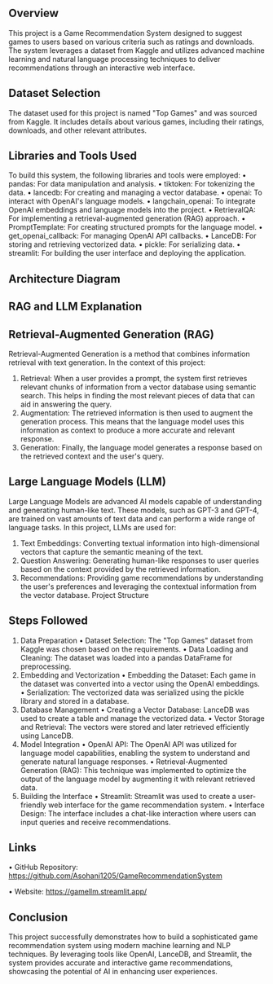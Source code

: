 ## Overview
This project is a Game Recommendation System designed to suggest games to users based on various criteria such as ratings and downloads. The system leverages a dataset from Kaggle and utilizes advanced machine learning and natural language processing techniques to deliver recommendations through an interactive web interface.
## Dataset Selection
The dataset used for this project is named "Top Games" and was sourced from Kaggle. It includes details about various games, including their ratings, downloads, and other relevant attributes.
## Libraries and Tools Used
To build this system, the following libraries and tools were employed:
•	pandas: For data manipulation and analysis.
•	tiktoken: For tokenizing the data.
•	lancedb: For creating and managing a vector database.
•	openai: To interact with OpenAI's language models.
•	langchain_openai: To integrate OpenAI embeddings and language models into the project.
•	RetrievalQA: For implementing a retrieval-augmented generation (RAG) approach.
•	PromptTemplate: For creating structured prompts for the language model.
•	get_openai_callback: For managing OpenAI API callbacks.
•	LanceDB: For storing and retrieving vectorized data.
•	pickle: For serializing data.
•	streamlit: For building the user interface and deploying the application.
## Architecture Diagram
 



## RAG and LLM Explanation
## Retrieval-Augmented Generation (RAG)
Retrieval-Augmented Generation is a method that combines information retrieval with text generation. In the context of this project:
1.	Retrieval: When a user provides a prompt, the system first retrieves relevant chunks of information from a vector database using semantic search. This helps in finding the most relevant pieces of data that can aid in answering the query.
2.	Augmentation: The retrieved information is then used to augment the generation process. This means that the language model uses this information as context to produce a more accurate and relevant response.
3.	Generation: Finally, the language model generates a response based on the retrieved context and the user's query.
## Large Language Models (LLM)
Large Language Models are advanced AI models capable of understanding and generating human-like text. These models, such as GPT-3 and GPT-4, are trained on vast amounts of text data and can perform a wide range of language tasks. In this project, LLMs are used for:
1.	Text Embeddings: Converting textual information into high-dimensional vectors that capture the semantic meaning of the text.
2.	Question Answering: Generating human-like responses to user queries based on the context provided by the retrieved information.
3.	Recommendations: Providing game recommendations by understanding the user's preferences and leveraging the contextual information from the vector database.
Project Structure
 

## Steps Followed
1. Data Preparation
•	Dataset Selection: The "Top Games" dataset from Kaggle was chosen based on the requirements.
•	Data Loading and Cleaning: The dataset was loaded into a pandas DataFrame for preprocessing.
2. Embedding and Vectorization
•	Embedding the Dataset: Each game in the dataset was converted into a vector using the OpenAI embeddings.
•	Serialization: The vectorized data was serialized using the pickle library and stored in a database.
3. Database Management
•	Creating a Vector Database: LanceDB was used to create a table and manage the vectorized data.
•	Vector Storage and Retrieval: The vectors were stored and later retrieved efficiently using LanceDB.
4. Model Integration
•	OpenAI API: The OpenAI API was utilized for language model capabilities, enabling the system to understand and generate natural language responses.
•	Retrieval-Augmented Generation (RAG): This technique was implemented to optimize the output of the language model by augmenting it with relevant retrieved data.
5. Building the Interface
•	Streamlit: Streamlit was used to create a user-friendly web interface for the game recommendation system.
•	Interface Design: The interface includes a chat-like interaction where users can input queries and receive recommendations.
## Links
•	GitHub Repository:  https://github.com/Asohani1205/GameRecommendationSystem

•	Website:  https://gamellm.streamlit.app/


## Conclusion
This project successfully demonstrates how to build a sophisticated game recommendation system using modern machine learning and NLP techniques. By leveraging tools like OpenAI, LanceDB, and Streamlit, the system provides accurate and interactive game recommendations, showcasing the potential of AI in enhancing user experiences.
